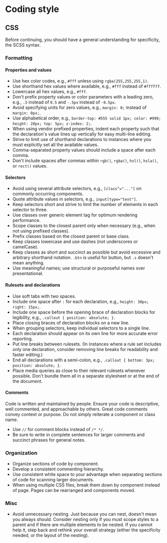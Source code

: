 
# Coding style

## CSS

Before continuing, you should have a general understanding for specificity, the SCSS syntax.

### Formatting

#### Properties and values

* Use hex color codes, e.g., `#fff` unless using `rgba(255,255,255,1)`.
* Use shorthand hex values where available, e.g., `#fff` instead of `#ffffff`.
* Lowercase all hex values, e.g., `#fff`.
* Don't prefix property values or color parameters with a leading zero, e.g., `.5` instead of `0.5` and `-.5px` instead of `-0.5px`.
* Avoid specifying units for zero values, e.g., `margin: 0;` instead of `margin: 0px;`.
* Use alphabetical order, e.g., `border-top: #555 solid 1px; color: #999; height: 20px; top: 5px; z-index: 2;`.
* When using vendor prefixed properties, indent each property such that the declaration's value lines up vertically for easy multi-line editing.
* Strive to limit use of shorthand declarations to instances where you must explicitly set all the available values.
* Comma-separated property values should include a space after each comma.
* Don't include spaces after commas within `rgb()`, `rgba()`, `hsl()`, `hsla()`, or `rect()` values.

#### Selectors

* Avoid using several attribute selectors, e.g., `[class^="..."]` on commonly occurring components.
* Quote attribute values in selectors, e.g., `input[type="text"]`.
* Keep selectors short and strive to limit the number of elements in each selector to three.
* Use classes over generic element tag for optimum rendering performance.
* Scope classes to the closest parent only when necessary (e.g., when not using prefixed classes).
* Prefix classes based on the closest parent or base class.
* Keep classes lowercase and use dashes (not underscores or camelCase).
* Keep classes as short and succinct as possible but avoid excessive and arbitrary shorthand notation. `.btn` is useful for button, but `.s` doesn't mean anything.
* Use meaningful names; use structural or purposeful names over presentational.

#### Rulesets and declarations

* Use soft tabs with two spaces.
* Include one space after `:` for each declaration, e.g., `height: 30px; right: 15px;`.
* Include one space before the opening brace of declaration blocks for legibility, e.g., `.callout { position: absolute; }`.
* Place closing braces of declaration blocks on a new line.
* When grouping selectors, keep individual selectors to a single line.
* Each declaration should appear on its own line for more accurate error reporting.
* Put line breaks between rulesets. (In instances where a rule set includes only one declaration, consider removing line breaks for readability and faster editing.)
* End all declarations with a semi-colon, e.g., `.callout { bottom: 3px; position: absolute; }`.
* Place media queries as close to their relevant rulesets whenever possible. Don't bundle them all in a separate stylesheet or at the end of the document.

#### Comments

Code is written and maintained by people. Ensure your code is descriptive, well commented, and approachable by others. Great code comments convey context or purpose. Do not simply reiterate a component or class name.

* Use `//` for comment blocks instead of `/* */`.
* Be sure to write in complete sentences for larger comments and succinct phrases for general notes.

### Organization
* Organize sections of code by component.
* Develop a consistent commenting hierarchy.
* Use consistent white space to your advantage when separating sections of code for scanning larger documents.
* When using multiple CSS files, break them down by component instead of page. Pages can be rearranged and components moved.


### Misc

* Avoid unnecessary nesting. Just because you can nest, doesn't mean you always should. Consider nesting only if you must scope styles to a parent and if there are multiple elements to be nested. If you cannot help it, step back and rethink your overall strategy (either the specificity needed, or the layout of the nesting).
